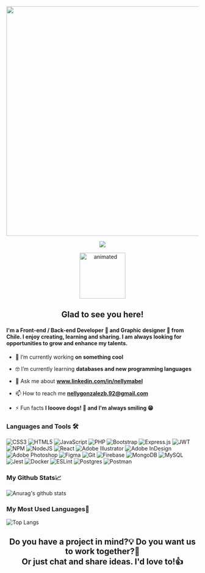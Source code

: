 <img align="center" src="https://i.ibb.co/f4TTqNs/gh-banner.png" width="600px" alt=""/>
 <!-- retro visitor counter -->
 <p align="center"> 
  <img src="https://profile-counter.glitch.me/NellyGonzalezB/count.svg" />
 </p>
 <p align="center">
  <img src="https://media.giphy.com/media/vFKqnCdLPNOKc/giphy.gif" alt="animated" width="120px" />
</p>

<h2 align="center">Glad to see you here!</h2>

<h4> I'm a Front-end / Back-end Developer 🚀 and Graphic designer 🎨  from Chile. I enjoy creating, learning and sharing. I am always looking for opportunities to grow and enhance my talents. </h4>

- 🔭 I’m currently working **on something cool**

- 🤓 I’m currently learning **databases and new programming languages**

- 💬 Ask me about **www.linkedin.com/in/nellymabel**

- 📫 How to reach me **nellygonzalezb.92@gmail.com**

- ⚡ Fun facts **I looove dogs! 🐶 and I'm always smiling 😁**


<h3 align="left">Languages and Tools 🛠</h3>

![CSS3](https://img.shields.io/badge/css3-%231572B6.svg?style=for-the-badge&logo=css3&logoColor=white)
![HTML5](https://img.shields.io/badge/html5-%23E34F26.svg?style=for-the-badge&logo=html5&logoColor=white)
![JavaScript](https://img.shields.io/badge/javascript-%23323330.svg?style=for-the-badge&logo=javascript&logoColor=%23F7DF1E)
![PHP](https://img.shields.io/badge/php-%23777BB4.svg?style=for-the-badge&logo=php&logoColor=white)
![Bootstrap](https://img.shields.io/badge/bootstrap-%23563D7C.svg?style=for-the-badge&logo=bootstrap&logoColor=white)
![Express.js](https://img.shields.io/badge/express.js-%23404d59.svg?style=for-the-badge&logo=express&logoColor=%2361DAFB)
![JWT](https://img.shields.io/badge/JWT-black?style=for-the-badge&logo=JSON%20web%20tokens)
![NPM](https://img.shields.io/badge/NPM-%23000000.svg?style=for-the-badge&logo=npm&logoColor=white)
![NodeJS](https://img.shields.io/badge/node.js-6DA55F?style=for-the-badge&logo=node.js&logoColor=white)
![React](https://img.shields.io/badge/react-%2320232a.svg?style=for-the-badge&logo=react&logoColor=%2361DAFB)
![Adobe Illustrator](https://img.shields.io/badge/adobeillustrator-%23FF9A00.svg?style=for-the-badge&logo=adobeillustrator&logoColor=white)
![Adobe InDesign](https://img.shields.io/badge/Adobe%20InDesign-49021F?style=for-the-badge&logo=adobeindesign&logoColor=white)
![Adobe Photoshop](https://img.shields.io/badge/adobephotoshop-%2331A8FF.svg?style=for-the-badge&logo=adobephotoshop&logoColor=white)
![Figma](https://img.shields.io/badge/figma-%23F24E1E.svg?style=for-the-badge&logo=figma&logoColor=white)
![Git](https://img.shields.io/badge/git-%23F05033.svg?style=for-the-badge&logo=git&logoColor=white)
![Firebase](https://img.shields.io/badge/firebase-%23039BE5.svg?style=for-the-badge&logo=firebase)
![MongoDB](https://img.shields.io/badge/MongoDB-%234ea94b.svg?style=for-the-badge&logo=mongodb&logoColor=white)
![MySQL](https://img.shields.io/badge/mysql-%2300f.svg?style=for-the-badge&logo=mysql&logoColor=white)
![Jest](https://img.shields.io/badge/-jest-%23C21325?style=for-the-badge&logo=jest&logoColor=white)
![Docker](https://img.shields.io/badge/docker-%230db7ed.svg?style=for-the-badge&logo=docker&logoColor=white)
![ESLint](https://img.shields.io/badge/ESLint-4B3263?style=for-the-badge&logo=eslint&logoColor=white)
![Postgres](https://img.shields.io/badge/postgres-%23316192.svg?style=for-the-badge&logo=postgresql&logoColor=white)
![Postman](https://img.shields.io/badge/Postman-FF6C37?style=for-the-badge&logo=postman&logoColor=white)
 
 


<h3 align="left">My Github Stats📈</h3> 


![Anurag's github stats](https://github-readme-stats.vercel.app/api?username=NellyGonzalezB&theme=radical&show_icons=true)



<h3 align="left">My Most Used Languages💛</h3> 

![Top Langs](https://github-readme-stats.vercel.app/api/top-langs/?username=NellyGonzalezB&theme=radical)



<h2 align="center">Do you have a project in mind?💡 Do you want us to work together?📝<br>
Or just chat and share ideas. I'd love to!👍</h2>



